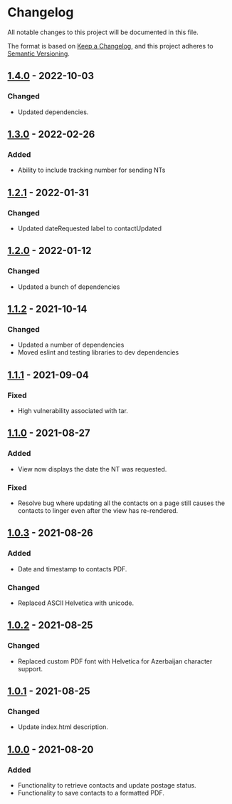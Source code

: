 # Changelog
All notable changes to this project will be documented in this file.

The format is based on [Keep a Changelog](https://keepachangelog.com/en/1.0.0/),
and this project adheres to [Semantic Versioning](https://semver.org/spec/v2.0.0.html).

## [1.4.0] - 2022-10-03

### Changed
- Updated dependencies.

## [1.3.0] - 2022-02-26

### Added
- Ability to include tracking number for sending NTs

## [1.2.1] - 2022-01-31

### Changed
- Updated dateRequested label to contactUpdated

## [1.2.0] - 2022-01-12

### Changed
- Updated a bunch of dependencies

## [1.1.2] - 2021-10-14

### Changed
- Updated a number of dependencies
- Moved eslint and testing libraries to dev dependencies

## [1.1.1] - 2021-09-04

### Fixed
- High vulnerability associated with tar.

## [1.1.0] - 2021-08-27

### Added
- View now displays the date the NT was requested.

### Fixed
- Resolve bug where updating all the contacts on a page still causes the contacts to linger even after the view has re-rendered.

## [1.0.3] - 2021-08-26

### Added
- Date and timestamp to contacts PDF.

### Changed
- Replaced ASCII Helvetica with unicode.

## [1.0.2] - 2021-08-25

### Changed
- Replaced custom PDF font with Helvetica for Azerbaijan character support.

## [1.0.1] - 2021-08-25

### Changed
- Update index.html description.

## [1.0.0] - 2021-08-20

### Added
- Functionality to retrieve contacts and update postage status.
- Functionality to save contacts to a formatted PDF.

[1.4.0]: https://github.com/mujde-aze/nt-postman-view/compare/v1.3.0...v1.4.0
[1.3.0]: https://github.com/mujde-aze/nt-postman-view/compare/v1.2.1...v1.3.0
[1.2.1]: https://github.com/mujde-aze/nt-postman-view/compare/v1.2.0...v1.2.1
[1.2.0]: https://github.com/mujde-aze/nt-postman-view/compare/v1.1.2...v1.2.0
[1.1.2]: https://github.com/mujde-aze/nt-postman-view/compare/v1.1.1...v1.1.2
[1.1.1]: https://github.com/mujde-aze/nt-postman-view/compare/v1.1.0...v1.1.1
[1.1.0]: https://github.com/mujde-aze/nt-postman-view/compare/v1.0.3...v1.1.0
[1.0.3]: https://github.com/mujde-aze/nt-postman-view/compare/v1.0.2...v1.0.3
[1.0.2]: https://github.com/mujde-aze/nt-postman-view/compare/v1.0.1...v1.0.2
[1.0.1]: https://github.com/mujde-aze/nt-postman-view/compare/v1.0.0...v1.0.1
[1.0.0]: https://github.com/mujde-aze/nt-postman-view/compare/v1.0.0...HEAD
